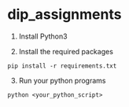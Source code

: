 # dip_assignments
1. Install Python3

2. Install the required packages
```
pip install -r requirements.txt
```

3. Run your python programs 
```
python <your_python_script>
```